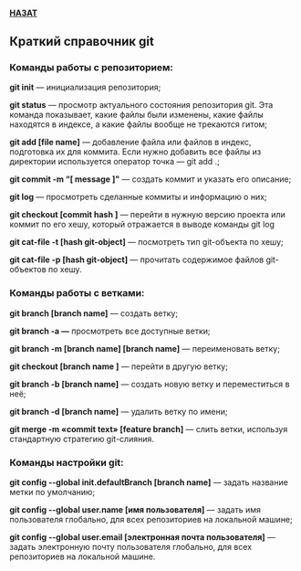 #### [НАЗАТ](readme.md)
## Краткий справочник git ##


### Команды работы с репозиторием: ###
**git init** — инициализация репозитория;

**git status** — просмотр актуального состояния репозитория git. Эта команда показывает, какие файлы были изменены, какие файлы находятся в индексе, а какие файлы вообще не трекаются гитом;

**git add [file name]** — добавление файла или файлов в индекс, подготовка их для коммита. Если нужно добавить все файлы из директории используется оператор точка — git add .;

**git commit -m “[ message ]"** — создать коммит и указать его описание;

**git log** — просмотреть сделанные коммиты и информацию о них;

**git checkout [commit hash ]** — перейти в нужную версию проекта или коммит по его хешу, который отражается в выводе команды git log

**git cat-file -t [hash git-object]** — посмотреть тип git-объекта по хешу;

**git cat-file -p [hash git-object]** — прочитать содержимое файлов git-объектов по хешу.

### Команды работы с ветками: ### 

**git branch [branch name]** — создать ветку;

**git branch -a —** просмотреть все доступные ветки;

**git branch -m [branch name] [branch name]** — переименовать ветку;

**git checkout [branch name ]** — перейти в другую ветку;

**git branch -b [branch name]** — создать новую ветку и переместиться в неё;

**git branch -d [branch name]** — удалить ветку по имени;

**git merge -m «commit text» [feature branch]** — слить ветки, используя 
стандартную стратегию git-слияния. 

### Команды настройки git: ### 

**git config --global init.defaultBranch [branch name]** — задать название метки по умолчанию;

**git config --global user.name [имя пользователя]** — задать имя пользователя глобально, для всех репозиториев на локальной машине;

**git config --global user.email [электронная почта пользователя]** — задать электронную почту пользователя глобально, для всех репозиториев на локальной машине.